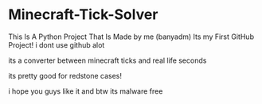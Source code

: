 # Minecraft-Tick-Solver
This Is A Python Project That Is Made by me (banyadm)
Its my First GitHub Project! i dont use github alot

its a converter between minecraft ticks and real life seconds

its pretty good for redstone cases!

i hope you guys like it
and btw its malware free
